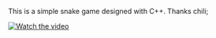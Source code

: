 This is a simple snake game designed with C++.
Thanks chili;


[![Watch the video](https://i.sstatic.net/Vp2cE.png)]([https://youtu.be/lrh6KfKM4sg](https://youtu.be/nNYqIHhca2A?si=VlZKgowuafJdw3CY))
